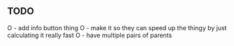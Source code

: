 ## TODO
O - add info button thing
O - make it so they can speed up the thingy by just calculating it really fast
O - have multiple pairs of parents